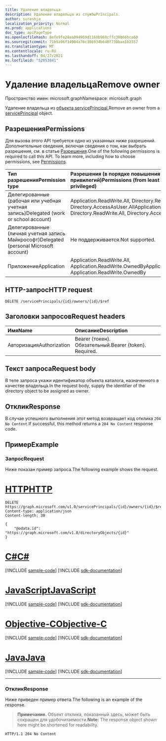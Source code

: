 ```yaml
---
title: Удаление владельца
description: Удаление владельца из службыPrincipals.
author: sureshja
localization_priority: Normal
ms.prod: applications
doc_type: apiPageType
ms.openlocfilehash: 8efe9fe28aa094959d1160b968cffc38b66bca60
ms.sourcegitcommit: 71b5a96f14984a76c386934b648f730baa1b2357
ms.translationtype: MT
ms.contentlocale: ru-RU
ms.lasthandoff: 04/27/2021
ms.locfileid: "52053841"
---
```

# <a name="remove-owner"></a><span data-ttu-id="91a9f-103">Удаление владельца</span><span class="sxs-lookup"><span data-stu-id="91a9f-103">Remove owner</span></span>

<span data-ttu-id="91a9f-104">Пространство имен: microsoft.graph</span><span class="sxs-lookup"><span data-stu-id="91a9f-104">Namespace: microsoft.graph</span></span>

<span data-ttu-id="91a9f-105">Удаление владельца из [объекта servicePrincipal.](../resources/serviceprincipal.md)</span><span class="sxs-lookup"><span data-stu-id="91a9f-105">Remove an owner from a [servicePrincipal](../resources/serviceprincipal.md) object.</span></span>

## <a name="permissions"></a><span data-ttu-id="91a9f-106">Разрешения</span><span class="sxs-lookup"><span data-stu-id="91a9f-106">Permissions</span></span>
<span data-ttu-id="91a9f-p101">Для вызова этого API требуется одно из указанных ниже разрешений. Дополнительные сведения, включая сведения о том, как выбрать разрешения, см. в статье [Разрешения](/graph/permissions-reference).</span><span class="sxs-lookup"><span data-stu-id="91a9f-p101">One of the following permissions is required to call this API. To learn more, including how to choose permissions, see [Permissions](/graph/permissions-reference).</span></span>

|<span data-ttu-id="91a9f-109">Тип разрешения</span><span class="sxs-lookup"><span data-stu-id="91a9f-109">Permission type</span></span>      | <span data-ttu-id="91a9f-110">Разрешения (в порядке повышения привилегий)</span><span class="sxs-lookup"><span data-stu-id="91a9f-110">Permissions (from least to most privileged)</span></span>              |
|:--------------------|:---------------------------------------------------------|
|<span data-ttu-id="91a9f-111">Делегированные (рабочая или учебная учетная запись)</span><span class="sxs-lookup"><span data-stu-id="91a9f-111">Delegated (work or school account)</span></span> | <span data-ttu-id="91a9f-112">Application.ReadWrite.All, Directory.ReadWrite.All, Directory.AccessAsUser.All</span><span class="sxs-lookup"><span data-stu-id="91a9f-112">Application.ReadWrite.All, Directory.ReadWrite.All, Directory.AccessAsUser.All</span></span>    |
|<span data-ttu-id="91a9f-113">Делегированные (личная учетная запись Майкрософт)</span><span class="sxs-lookup"><span data-stu-id="91a9f-113">Delegated (personal Microsoft account)</span></span> | <span data-ttu-id="91a9f-114">Не поддерживается.</span><span class="sxs-lookup"><span data-stu-id="91a9f-114">Not supported.</span></span>    |
|<span data-ttu-id="91a9f-115">Приложение</span><span class="sxs-lookup"><span data-stu-id="91a9f-115">Application</span></span> | <span data-ttu-id="91a9f-116">Application.ReadWrite.All, Application.ReadWrite.OwnedBy</span><span class="sxs-lookup"><span data-stu-id="91a9f-116">Application.ReadWrite.All, Application.ReadWrite.OwnedBy</span></span> |

## <a name="http-request"></a><span data-ttu-id="91a9f-117">HTTP-запрос</span><span class="sxs-lookup"><span data-stu-id="91a9f-117">HTTP request</span></span>
<!-- { "blockType": "ignored" } -->
```http
DELETE /servicePrincipals/{id}/owners/{id}/$ref

```
## <a name="request-headers"></a><span data-ttu-id="91a9f-118">Заголовки запросов</span><span class="sxs-lookup"><span data-stu-id="91a9f-118">Request headers</span></span>
| <span data-ttu-id="91a9f-119">Имя</span><span class="sxs-lookup"><span data-stu-id="91a9f-119">Name</span></span> | <span data-ttu-id="91a9f-120">Описание</span><span class="sxs-lookup"><span data-stu-id="91a9f-120">Description</span></span>|
|:---- |:---------- |
| <span data-ttu-id="91a9f-121">Авторизация</span><span class="sxs-lookup"><span data-stu-id="91a9f-121">Authorization</span></span> | <span data-ttu-id="91a9f-p102">Bearer {токен}. Обязательный.</span><span class="sxs-lookup"><span data-stu-id="91a9f-p102">Bearer {token}. Required.</span></span>  |

## <a name="request-body"></a><span data-ttu-id="91a9f-124">Текст запроса</span><span class="sxs-lookup"><span data-stu-id="91a9f-124">Request body</span></span>
<span data-ttu-id="91a9f-125">В теле запроса укажи идентификатор объекта каталога, назначенного в качестве владельца.</span><span class="sxs-lookup"><span data-stu-id="91a9f-125">In the request body, supply the identifier of the directory object to be assigned as owner.</span></span>

## <a name="response"></a><span data-ttu-id="91a9f-126">Отклик</span><span class="sxs-lookup"><span data-stu-id="91a9f-126">Response</span></span>

<span data-ttu-id="91a9f-127">В случае успешного выполнения этот метод возвращает код отклика `204 No Content`.</span><span class="sxs-lookup"><span data-stu-id="91a9f-127">If successful, this method returns a `204 No Content` response code.</span></span>

## <a name="example"></a><span data-ttu-id="91a9f-128">Пример</span><span class="sxs-lookup"><span data-stu-id="91a9f-128">Example</span></span>

### <a name="request"></a><span data-ttu-id="91a9f-129">Запрос</span><span class="sxs-lookup"><span data-stu-id="91a9f-129">Request</span></span>

<span data-ttu-id="91a9f-130">Ниже показан пример запроса.</span><span class="sxs-lookup"><span data-stu-id="91a9f-130">The following example shows the request.</span></span>

# <a name="http"></a>[<span data-ttu-id="91a9f-131">HTTP</span><span class="sxs-lookup"><span data-stu-id="91a9f-131">HTTP</span></span>](#tab/http)
<!-- {
  "blockType": "request",
  "name": "serviceprincipal_delete_owners"
}-->

```http
DELETE https://graph.microsoft.com/v1.0/servicePrincipals/{id}/owners/{id}/$ref
Content-type: application/json
Content-length: 30

{
    "@odata.id": "https://graph.microsoft.com/v1.0/directoryObjects/{id}"
}

```
# <a name="c"></a>[<span data-ttu-id="91a9f-132">C#</span><span class="sxs-lookup"><span data-stu-id="91a9f-132">C#</span></span>](#tab/csharp)
[!INCLUDE [sample-code](../includes/snippets/csharp/serviceprincipal-delete-owners-csharp-snippets.md)]
[!INCLUDE [sdk-documentation](../includes/snippets/snippets-sdk-documentation-link.md)]

# <a name="javascript"></a>[<span data-ttu-id="91a9f-133">JavaScript</span><span class="sxs-lookup"><span data-stu-id="91a9f-133">JavaScript</span></span>](#tab/javascript)
[!INCLUDE [sample-code](../includes/snippets/javascript/serviceprincipal-delete-owners-javascript-snippets.md)]
[!INCLUDE [sdk-documentation](../includes/snippets/snippets-sdk-documentation-link.md)]

# <a name="objective-c"></a>[<span data-ttu-id="91a9f-134">Objective-C</span><span class="sxs-lookup"><span data-stu-id="91a9f-134">Objective-C</span></span>](#tab/objc)
[!INCLUDE [sample-code](../includes/snippets/objc/serviceprincipal-delete-owners-objc-snippets.md)]
[!INCLUDE [sdk-documentation](../includes/snippets/snippets-sdk-documentation-link.md)]

# <a name="java"></a>[<span data-ttu-id="91a9f-135">Java</span><span class="sxs-lookup"><span data-stu-id="91a9f-135">Java</span></span>](#tab/java)
[!INCLUDE [sample-code](../includes/snippets/java/serviceprincipal-delete-owners-java-snippets.md)]
[!INCLUDE [sdk-documentation](../includes/snippets/snippets-sdk-documentation-link.md)]

---


### <a name="response"></a><span data-ttu-id="91a9f-136">Отклик</span><span class="sxs-lookup"><span data-stu-id="91a9f-136">Response</span></span>

<span data-ttu-id="91a9f-137">Ниже приведен пример ответа.</span><span class="sxs-lookup"><span data-stu-id="91a9f-137">The following is an example of the response.</span></span>

><span data-ttu-id="91a9f-138">**Примечание.** Объект отклика, показанный здесь, может быть сокращен для удобочитаемости.</span><span class="sxs-lookup"><span data-stu-id="91a9f-138">**Note:** The response object shown here might be shortened for readability.</span></span>

<!-- {
  "blockType": "response",
  "truncated": true,
  "@odata.type": "microsoft.graph.directoryObject"
} -->
```http
HTTP/1.1 204 No Content
```

<!-- uuid: 8fcb5dbc-d5aa-4681-8e31-b001d5168d79
2015-10-25 14:57:30 UTC -->
<!--
{
  "type": "#page.annotation",
  "description": "Remove owner",
  "keywords": "",
  "section": "documentation",
  "tocPath": "",
  "suppressions": [
  ]
}
-->

